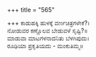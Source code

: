 +++
title = "565"

+++
ಕಾಡುಹಕ್ಕಿ ಹುಳಕ್ಕೆ ವರ್ಣಚಿತ್ರಗಳೇಕೆ?।  
ನೋಡುವರ ಕಣ್ಣೊಲವ ಬೇಡುವಳೆ ಸೃಷ್ಟಿ?॥  
ಮಾಡುವಾ ಮಾಟಗಳನಾದನಿತು ಬೆಳಗಿಪುದು।  
ರೂಢಿಯಾ ಪ್ರಕೃತಿಯದು - ಮಂಕುತಿಮ್ಮ॥  
